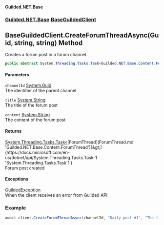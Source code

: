 #### [Guilded.NET.Base](Guilded_NET_Base.md 'Guilded.NET.Base')
### [Guilded.NET.Base](Guilded_NET_Base.md#Guilded_NET_Base 'Guilded.NET.Base').[BaseGuildedClient](BaseGuildedClient.md 'Guilded.NET.Base.BaseGuildedClient')
## BaseGuildedClient.CreateForumThreadAsync(Guid, string, string) Method
Creates a forum post in a forum channel.  
```csharp
public abstract System.Threading.Tasks.Task<Guilded.NET.Base.Content.ForumThread> CreateForumThreadAsync(System.Guid channelId, string title, string content);
```
#### Parameters
<a name='Guilded_NET_Base_BaseGuildedClient_CreateForumThreadAsync(System_Guid_string_string)_channelId'></a>
`channelId` [System.Guid](https://docs.microsoft.com/en-us/dotnet/api/System.Guid 'System.Guid')  
The identifier of the parent channel
  
<a name='Guilded_NET_Base_BaseGuildedClient_CreateForumThreadAsync(System_Guid_string_string)_title'></a>
`title` [System.String](https://docs.microsoft.com/en-us/dotnet/api/System.String 'System.String')  
The title of the forum post
  
<a name='Guilded_NET_Base_BaseGuildedClient_CreateForumThreadAsync(System_Guid_string_string)_content'></a>
`content` [System.String](https://docs.microsoft.com/en-us/dotnet/api/System.String 'System.String')  
The content of the forum post
  
#### Returns
[System.Threading.Tasks.Task&lt;](https://docs.microsoft.com/en-us/dotnet/api/System.Threading.Tasks.Task-1 'System.Threading.Tasks.Task`1')[ForumThread](ForumThread.md 'Guilded.NET.Base.Content.ForumThread')[&gt;](https://docs.microsoft.com/en-us/dotnet/api/System.Threading.Tasks.Task-1 'System.Threading.Tasks.Task`1')  
Forum post created
#### Exceptions
[GuildedException](GuildedException.md 'Guilded.NET.Base.GuildedException')  
When the client receives an error from Guilded API
### Example
```csharp
await client.CreateForumThreadAsync(channelId, "Daily post #1", "The first daily post ever!");  
```
